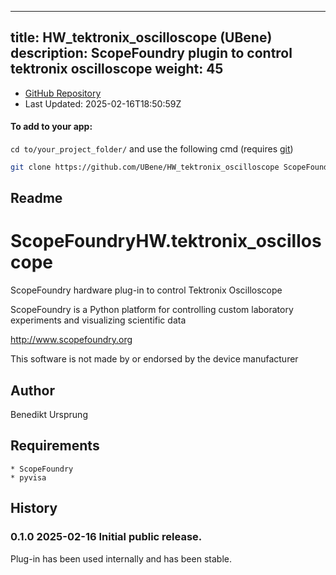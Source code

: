 
---
title: HW_tektronix_oscilloscope (UBene)
description: ScopeFoundry plugin to control tektronix oscilloscope
weight: 45
---
- [GitHub Repository](https://github.com/UBene/HW_tektronix_oscilloscope)
- Last Updated: 2025-02-16T18:50:59Z


#### To add to your app:

`cd to/your_project_folder/` and use the following cmd (requires [git](/docs/100_development-environment/20_git/))

```bash
git clone https://github.com/UBene/HW_tektronix_oscilloscope ScopeFoundryHW/tektronix_oscilloscope
```


## Readme
ScopeFoundryHW.tektronix_oscilloscope
===========================

ScopeFoundry hardware plug-in to control Tektronix Oscilloscope

ScopeFoundry is a Python platform for controlling custom laboratory 
experiments and visualizing scientific data

<http://www.scopefoundry.org>

This software is not made by or endorsed by the device manufacturer


Author
----------

Benedikt Ursprung

Requirements
------------

	* ScopeFoundry
	* pyvisa

	
History
--------

### 0.1.0	2025-02-16	Initial public release.

Plug-in has been used internally and has been stable.

